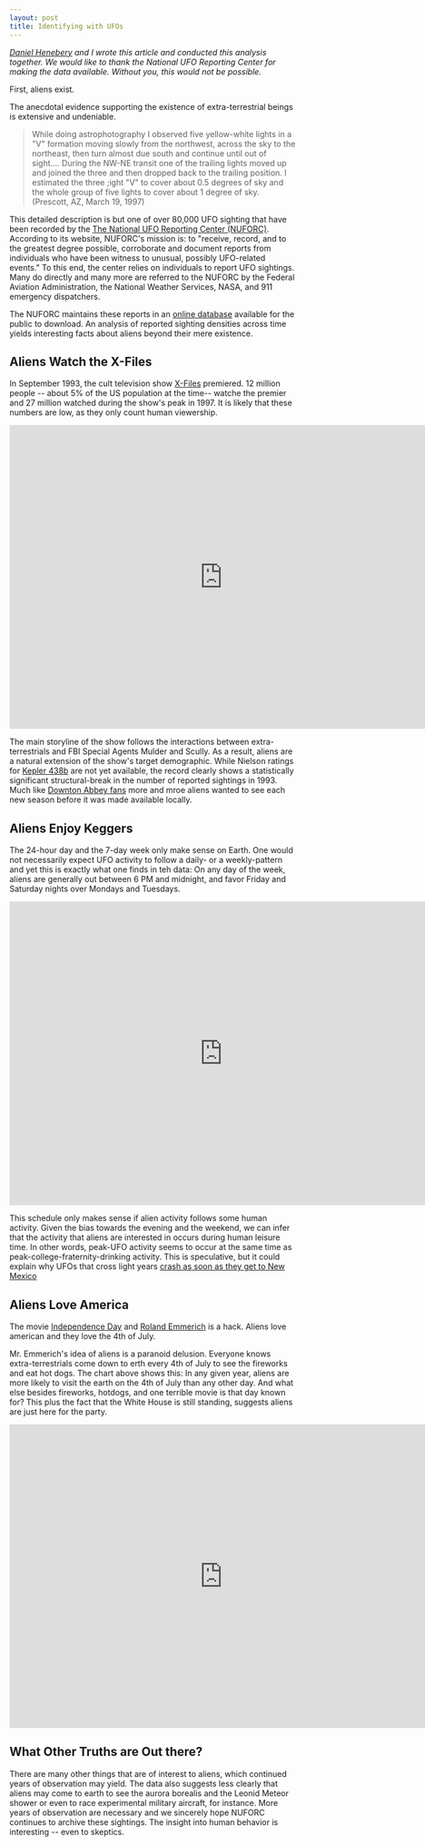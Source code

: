 ```yaml
---
layout: post
title: Identifying with UFOs
---
```



*[Daniel Henebery](www.questionable-economics.com) and I wrote this article and conducted this analysis together. We would like to thank the National UFO Reporting Center for making the data available. Without you, this would not be possible.*

First, aliens exist.

The anecdotal evidence supporting the existence of extra-terrestrial beings is extensive and undeniable.

  > While doing astrophotography I observed five yellow-white lights in a "V" formation moving slowly from the northwest, across the sky to the northeast, then turn almost due south and continue until out of sight.... During the NW-NE transit one of the trailing lights moved up and joined the three and then dropped back to the trailing position. I estimated the three ;ight "V" to cover about 0.5 degrees of sky and the whole group of five lights to cover about 1 degree of sky. (Prescott, AZ, March 19, 1997)

This detailed description is but one of over 80,000 UFO sighting that have been recorded by the [The National UFO Reporting Center (NUFORC)](http://www.nuforc.org/). According to its website, NUFORC's mission is: to "receive, record, and to the greatest degree possible, corroborate and document reports from individuals who have been witness to unusual, possibly UFO-related events." To this end, the center relies on individuals to report UFO sightings. Many do directly and many more are referred to the NUFORC by the Federal Aviation Administration, the National Weather Services, NASA, and 911 emergency dispatchers.

The NUFORC maintains these reports in an [online database](http://www.nuforc.org/webreports/ndxevent.html) available for the public to download. An analysis of reported sighting densities across time yields interesting facts about aliens beyond their mere existence.

## Aliens Watch the X-Files
In September 1993, the cult television show [X-Files](http://en.wikipedia.org/wiki/The_X-Files) premiered. 12 million people -- about 5% of the US population at the time-- watche the premier and 27 million watched during the show's peak in 1997. It is likely that these numbers are low, as they only count human viewership.

<iframe src="http://bl.ocks.org/josiahdavis/raw/ce4ba4fccbe8935944db" marginwidth="0" marginheight="0" frameborder="0" height="535px" width="750px" scrolling="no"></iframe>

The main storyline of the show follows the interactions between extra-terrestrials and FBI Special Agents Mulder and Scully. As a result, aliens are a natural extension of the show's target demographic. While Nielson ratings for [Kepler 438b](http://en.wikipedia.org/wiki/Kepler-438b) are not yet available, the record clearly shows a statistically significant structural-break in the number of reported sightings in 1993. Much like [Downton Abbey fans]() more and mroe aliens wanted to see each new season before it was made available locally.

## Aliens Enjoy Keggers
The 24-hour day and the 7-day week only make sense on Earth. One would not necessarily expect UFO activity to follow a daily- or a weekly-pattern and yet this is exactly what one finds in teh data: On any day of the week, aliens are generally out between 6 PM and midnight, and favor Friday and Saturday nights over Mondays and Tuesdays.

<iframe src="http://bl.ocks.org/josiahdavis/raw/044b6efc12278b627687" marginwidth="0" marginheight="0" frameborder="0" height="535px" width="750px" scrolling="no"></iframe>

This schedule only makes sense if alien activity follows some human activity. Given the bias towards the evening and the weekend, we can infer that the activity that aliens are interested in occurs during human leisure time. In other words, peak-UFO activity seems to occur at the same time as peak-college-fraternity-drinking activity. This is speculative, but it could explain why UFOs that cross light years [crash as soon as they get to New Mexico](http://en.wikipedia.org/wiki/Roswell_UFO_incident)

## Aliens Love America
The movie [Independence Day](http://www.imdb.com/title/tt0116629/) and [Roland Emmerich](http://www.imdb.com/name/nm0000386/?ref_=tt_ov_dr) is a hack. Aliens love american and they love the 4th of July.

Mr. Emmerich's idea of aliens is a paranoid delusion. Everyone knows extra-terrestrials come down to erth every 4th of July to see the fireworks and eat hot dogs. The chart above shows this: In any given year, aliens are more likely to visit the earth on the 4th of July than any other day. And what else besides fireworks, hotdogs, and one terrible movie is that day known for? This plus the fact that the White House is still standing, suggests aliens are just here for the party.

<iframe src="http://bl.ocks.org/josiahdavis/raw/6d7a81fd3819278e205f" marginwidth="0" marginheight="0" frameborder="0" height="535px" width="750px" scrolling="no"></iframe>

## What Other Truths are Out there?
There are many other things that are of interest to aliens, which continued years of observation may yield. The data also suggests less clearly that aliens may come to earth to see the aurora borealis and the Leonid Meteor shower or even to race experimental military aircraft, for instance. More years of observation are necessary and we sincerely hope NUFORC continues to archive these sightings. The insight into human behavior is interesting -- even to skeptics.